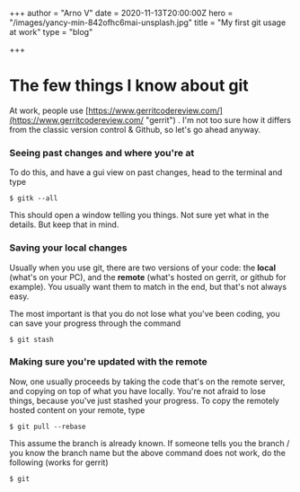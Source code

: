 +++
author = "Arno V"
date = 2020-11-13T20:00:00Z
hero = "/images/yancy-min-842ofhc6mai-unsplash.jpg"
title = "My first git usage at work"
type = "blog"

+++
# The few things I know about git

At work, people use [https://www.gerritcodereview.com/](https://www.gerritcodereview.com/ "gerrit") . I'm not too sure how it differs from the classic version control & Github, so let's go ahead anyway.

### Seeing past changes and where you're at

To do this, and have a gui view on past changes, head to the terminal and type

    $ gitk --all

This should open a window telling you things. Not sure yet what in the details. But keep that in mind.

### Saving your local changes

Usually when you use git, there are two versions of your code: the **local** (what's on your PC), and the **remote** (what's hosted on gerrit, or github for example). You usually want them to match in the end, but that's not always easy.

The most important is that you do not lose what you've been coding, you can save your progress through the command

    $ git stash

### Making sure you're updated with the remote

Now, one usually proceeds by taking the code that's on the remote server, and copying on top of what you have locally. You're not afraid to lose things, because you've just stashed your progress. To copy the remotely hosted content on your remote, type

    $ git pull --rebase

This assume the branch is already known. If someone tells you the branch / you know the branch name but the above command does not work, do the following (works for gerrit)

    $ git 